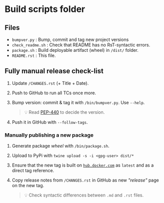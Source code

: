 # Build scripts folder

## Files

- `bumpver.py` : Bump, commit and tag new project versions
- `check_readme.sh` : Check that README has no RsT-syntactic errors.
- `package.sh` : Build deployable artifact (wheel) in `/dist/` folder.
- `README.rst` : This file.

## Fully manual release check-list

1. Update `/CHANGES.rst` (+ Title + Date).

2. Push to GitHub to run all TCs once more.

3. Bump version: commit & tag it with `/bin/bumpver.py`. Use `--help`.
   > 💡 Read [PEP-440](https://www.python.org/dev/peps/pep-0440/) to decide the version.

4. Push it in GitHub with `--follow-tags`.

### Manually publishing a new package

1. Generate package *wheel* with `/bin/package.sh`.

2. Upload to PyPi with `twine upload -s -i <gpg-user> dist/*`

3. Ensure that the new tag is built on
   [`hub.docker.com`](https://hub.docker.com/r/pypiserver/pypiserver)
   as `latest` and as a direct tag reference.

4. Copy release notes from `/CHANGES.rst` in GitHub as new *"release"*
   page on the new tag.
   > 💡 Check syntactic differences between `.md` and `.rst` files.
